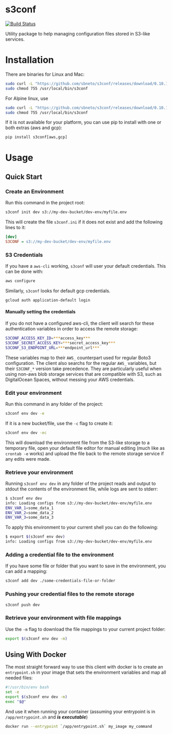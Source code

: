 # s3conf

[![Build Status](https://travis-ci.org/sbneto/s3conf.svg?branch=master)](https://travis-ci.org/sbneto/s3conf)

Utility package to help managing configuration files stored in S3-like services.

# Installation

There are binaries for Linux and Mac:

```bash
sudo curl -L "https://github.com/sbneto/s3conf/releases/download/0.10.1/s3conf-$(uname -s)-$(uname -m)" -o /usr/local/bin/s3conf
sudo chmod 755 /usr/local/bin/s3conf
```

For Alpine linux, use

```bash
sudo curl -L "https://github.com/sbneto/s3conf/releases/download/0.10.1/s3conf-$(uname -s)-$(uname -m)-alpine" -o /usr/local/bin/s3conf
sudo chmod 755 /usr/local/bin/s3conf
```

If it is not available for your platform, you can use pip to install with one or both extras (aws and gcp):

```python
pip install s3conf[aws,gcp]
```

# Usage

## Quick Start

### Create an Environment

Run this command in the project root:

```bash
s3conf init dev s3://my-dev-bucket/dev-env/myfile.env
```

This will create the file `s3conf.ini` if it does not exist and add the following lines to it:

```ini
[dev]
S3CONF = s3://my-dev-bucket/dev-env/myfile.env
```

### S3 Credentials

If you have a `aws-cli` working, `s3conf` will user your default credentials. This can be done with:

```bash
aws configure
```

Similarly, `s3conf` looks for default gcp credentials.

```bash
gcloud auth application-default login
```

#### Manually setting the credentials

If you do not have a configured aws-cli, the client will search for these authentication variables in
order to access the remote storage:

```bash
S3CONF_ACCESS_KEY_ID=***access_key***
S3CONF_SECRET_ACCESS_KEY=***secret_access_key***
S3CONF_S3_ENDPOINT_URL=***endpoint_url***
```

These variables map to their `AWS_` counterpart used for regular Boto3 configuration.
The client also searchs for the regular `AWS_` variables, but their `S3CONF_*` version take precedence. 
They are particularly useful when using non-aws blob storage services that are compatible with S3, 
such as DigitalOcean Spaces, without messing your AWS credentials.

### Edit your environment

Run this command in any folder of the project: 

```bash
s3conf env dev -e
```

If it is a new bucket/file, use the `-c` flag to create it:

```bash
s3conf env dev -ec
```

This will download the environment file from the S3-like storage to a temporary file, open your 
default file editor for manual editing (much like as `crontab -e` works) and upload the file back 
to the remote storage service if any edits were made.

### Retrieve your environment

Running `s3conf env dev` in any folder of the project reads and output to stdout the contents
of the environment file, while logs are sent to stderr:

```bash
$ s3conf env dev
info: Loading configs from s3://my-dev-bucket/dev-env/myfile.env
ENV_VAR_1=some_data_1
ENV_VAR_2=some_data_2
ENV_VAR_3=some_data_3
```

To apply this environment to your current shell you can do the following:

```bash
$ export $(s3conf env dev)
info: Loading configs from s3://my-dev-bucket/dev-env/myfile.env
```

### Adding a credential file to the environment

If you have some file or folder that you want to save in the environment, you can add a mapping:

```bash
s3conf add dev ./some-credentials-file-or-folder
```


### Pushing your credential files to the remote storage

```bash
s3conf push dev
```

### Retrieve your environment with file mappings

Use the `-m` flag to download the file mappings to your current project folder:

```bash
export $(s3conf env dev -m)
```

## Using With Docker

The most straight forward way to use this client with docker is to create an `entrypoint.sh` in your image 
that sets the environment variables and map all needed files:

```bash
#!/usr/bin/env bash
set -e
export $(s3conf env dev -m)
exec "$@"
```

And use it when running your container (assuming your entrypoint is in `/app/entrypoint.sh` and ***is executable***)

```bash 
docker run --entrypoint `/app/entrypoint.sh` my_image my_command 
```

